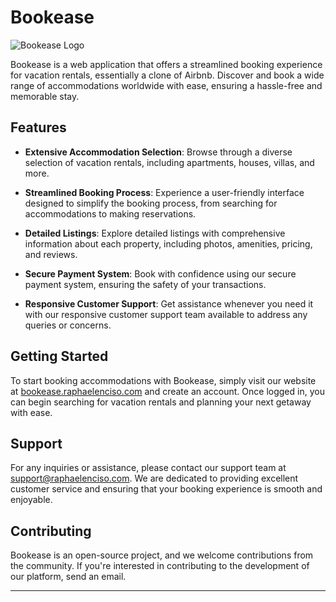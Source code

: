 # Bookease

![Bookease Logo](https://raphaelenciso.com/_next/static/media/bookease_thumbnail.8efb466a.png)

Bookease is a web application that offers a streamlined booking experience for vacation rentals, essentially a clone of Airbnb. Discover and book a wide range of accommodations worldwide with ease, ensuring a hassle-free and memorable stay.

## Features

- **Extensive Accommodation Selection**: Browse through a diverse selection of vacation rentals, including apartments, houses, villas, and more.

- **Streamlined Booking Process**: Experience a user-friendly interface designed to simplify the booking process, from searching for accommodations to making reservations.

- **Detailed Listings**: Explore detailed listings with comprehensive information about each property, including photos, amenities, pricing, and reviews.

- **Secure Payment System**: Book with confidence using our secure payment system, ensuring the safety of your transactions.

- **Responsive Customer Support**: Get assistance whenever you need it with our responsive customer support team available to address any queries or concerns.

## Getting Started

To start booking accommodations with Bookease, simply visit our website at [bookease.raphaelenciso.com](bookease.raphaelenciso.com) and create an account. Once logged in, you can begin searching for vacation rentals and planning your next getaway with ease.

## Support

For any inquiries or assistance, please contact our support team at [support@raphaelenciso.com](mailto:support@raphaelenciso.com). We are dedicated to providing excellent customer service and ensuring that your booking experience is smooth and enjoyable.

## Contributing

Bookease is an open-source project, and we welcome contributions from the community. If you're interested in contributing to the development of our platform, send an email.


---
